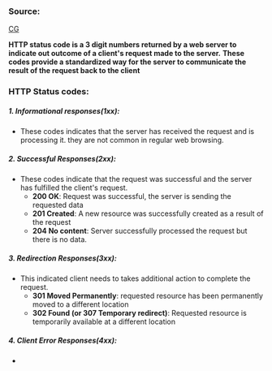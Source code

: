 
### Source:
[CG](https://chat.openai.com/share/2072b717-4a53-4b01-9418-9c55a699d279)

**HTTP status code is a 3 digit numbers returned by a web server to indicate out outcome of a client's request made to the server.**
**These codes provide a standardized way for the server to communicate the result of the request back to the client**

### HTTP Status codes:

##### 1. Informational responses(1xx):
* These codes indicates that the server has received the request and is processing it. they are not common in regular web browsing.

##### 2. Successful Responses(2xx):
* These codes indicate that the request was successful and the server has fulfilled the client's request.
	* **200 OK**: Request was successful, the server is sending the requested data
	* **201 Created**: A new resource was successfully created as a result of the request
	* **204 No content**: Server successfully processed the request but there is no data.

##### 3. Redirection Responses(3xx):
* This indicated client needs to takes additional action to complete the request.
	* **301 Moved Permanently**: requested resource has been permanently moved to a different location
	* **302 Found (or 307 Temporary redirect)**: Requested resource is temporarily available at a different location

##### 4. Client Error Responses(4xx):
* 

